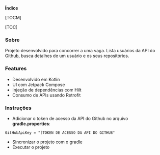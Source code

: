 **Índice**

[TOCM]

[TOC]

### Sobre
Projeto desenvolvido para concorrer a uma vaga. Lista usuários da API do Github, busca detalhes de um usuário e os seus repositórios. 

### Features
- Desenvolvido em Kotlin
- UI com Jetpack Compose
- Injeção de dependências com Hilt
- Consumo de APIs usando Retrofit

### Instruções
- Adicionar o token de acesso da API do Github no arquivo **gradle.properties**:
```properties
GitHubApiKey = "[TOKEN DE ACESSO DA API DO GITHUB"
```
- Sincronizar o projeto com o gradle
- Executar o projeto

